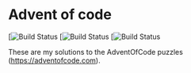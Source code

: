# Advent of code

[![Build Status](https://github.com/jesperes/adventofcode/workflows/erlang/badge.svg)
[![Build Status](https://github.com/jesperes/adventofcode/workflows/cmake/badge.svg)
[![Build Status](https://github.com/jesperes/adventofcode/workflows/maven/badge.svg)

These are my solutions to the AdventOfCode puzzles (https://adventofcode.com).
